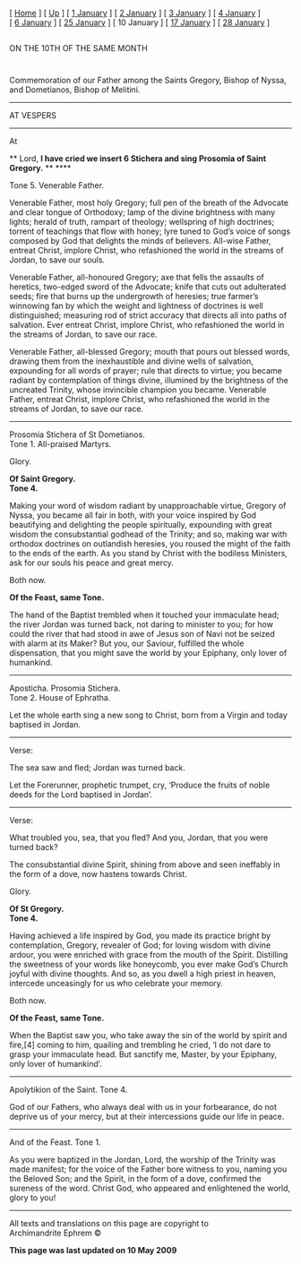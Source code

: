 \[ [Home](index.md) \] \[ [Up](jan-int.md) \]
\[ [1 January](1january.md) \] \[ [2 January](jan02.md) \]
\[ [3 January](3_january.md) \] \[ [4 January](4_january.md) \]
\[ [6 January](6january.md) \] \[ [25 January](25_january.md) \]
\[ 10 January \] \[ [17 January](17%20January.md) \]
\[ [28 January](28_january.md) \]

## 

ON THE 10TH OF THE SAME MONTH

# 

Commemoration of our Father among the Saints Gregory, Bishop of Nyssa,
and Dometianos, Bishop of Melitini.

****

AT VESPERS

****

At

** Lord, **I have cried we insert 6 Stichera and sing Prosomia of Saint
Gregory.** ** ****

Tone 5. Venerable Father.

Venerable Father, most holy Gregory; full pen of the breath of the
Advocate and clear tongue of Orthodoxy; lamp of the divine brightness
with many lights; herald of truth, rampart of theology; wellspring of
high doctrines; torrent of teachings that flow with honey; lyre tuned to
God’s voice of songs composed by God that delights the minds of
believers. All-wise Father, entreat Christ, implore Christ, who
refashioned the world in the streams of Jordan, to save our souls.

Venerable Father, all-honoured Gregory; axe that fells the assaults of
heretics, two-edged sword of the Advocate; knife that cuts out
adulterated seeds; fire that burns up the undergrowth of heresies; true
farmer’s winnowing fan by which the weight and lightness of doctrines is
well distinguished; measuring rod of strict accuracy that directs all
into paths of salvation. Ever entreat Christ, implore Christ, who
refashioned the world in the streams of Jordan, to save our race.

Venerable Father, all-blessed Gregory; mouth that pours out blessed
words, drawing them from the inexhaustible and divine wells of
salvation, expounding for all words of prayer; rule that directs to
virtue; you became radiant by contemplation of things divine, illumined
by the brightness of the uncreated Trinity, whose invincible champion
you became. Venerable Father, entreat Christ, implore Christ, who
refashioned the world in the streams of Jordan, to save our race.

****

Prosomia Stichera of St Dometianos.  
Tone 1. All-praised Martyrs.

Glory.

**Of Saint Gregory.  
Tone 4.**

Making your word of wisdom radiant by unapproachable virtue, Gregory of
Nyssa, you became all fair in both, with your voice inspired by God
beautifying and delighting the people spiritually, expounding with great
wisdom the consubstantial godhead of the Trinity; and so, making war
with orthodox doctrines on outlandish heresies, you roused the might of
the faith to the ends of the earth. As you stand by Christ with the
bodiless Ministers, ask for our souls his peace and great mercy.

Both now.

**Of the Feast, same Tone.**

The hand of the Baptist trembled when it touched your immaculate head;
the river Jordan was turned back, not daring to minister to you; for how
could the river that had stood in awe of Jesus son of Navi not be seized
with alarm at its Maker? But you, our Saviour, fulfilled the whole
dispensation, that you might save the world by your Epiphany, only lover
of humankind.

****

Aposticha. Prosomia Stichera.  
Tone 2. House of Ephratha.

Let the whole earth sing a new song to Christ, born from a Virgin and
today baptised in Jordan.

****

Verse:

The sea saw and fled; Jordan was turned back.

Let the Forerunner, prophetic trumpet, cry, ‘Produce the fruits of noble
deeds for the Lord baptised in Jordan’.

****

Verse:

What troubled you, sea, that you fled? And you, Jordan, that you were
turned back?

The consubstantial divine Spirit, shining from above and seen ineffably
in the form of a dove, now hastens towards Christ.

Glory.

**Of St Gregory.  
Tone 4.**

Having achieved a life inspired by God, you made its practice bright by
contemplation, Gregory, revealer of God; for loving wisdom with divine
ardour, you were enriched with grace from the mouth of the Spirit.
Distilling the sweetness of your words like honeycomb, you ever make
God’s Church joyful with divine thoughts. And so, as you dwell a high
priest in heaven, intercede unceasingly for us who celebrate your
memory.

Both now.

**Of the Feast, same Tone.**

When the Baptist saw you, who take away the sin of the world by spirit
and fire,\[4\] coming to him, quailing and trembling he cried, ‘I do not
dare to grasp your immaculate head. But sanctify me, Master, by your
Epiphany, only lover of humankind’.

****

Apolytikion of the Saint. Tone 4.

God of our Fathers, who always deal with us in your forbearance, do not
deprive us of your mercy, but at their intercessions guide our life in
peace.

****

And of the Feast. Tone 1.

As you were baptized in the Jordan, Lord, the worship of the Trinity was
made manifest; for the voice of the Father bore witness to you, naming
you the Beloved Son; and the Spirit, in the form of a dove, confirmed
the sureness of the word. Christ God, who appeared and enlightened the
world, glory to you\!

-----

All texts and translations on this page are copyright to  
Archimandrite Ephrem ©

**This page was last updated on 10 May 2009**

